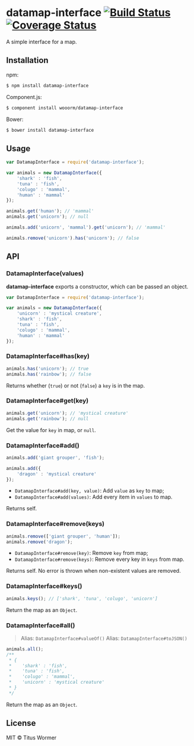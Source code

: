 # datamap-interface [![Build Status](https://img.shields.io/travis/wooorm/datamap-interface.svg?style=flat)](https://travis-ci.org/wooorm/datamap-interface) [![Coverage Status](https://img.shields.io/coveralls/wooorm/datamap-interface.svg?style=flat)](https://coveralls.io/r/wooorm/datamap-interface?branch=master)

A simple interface for a map.

## Installation

npm:
```sh
$ npm install datamap-interface
```

Component.js:
```sh
$ component install wooorm/datamap-interface
```

Bower:
```sh
$ bower install datamap-interface
```

## Usage

```js
var DatamapInterface = require('datamap-interface');

var animals = new DatamapInterface({
    'shark' : 'fish',
    'tuna' : 'fish',
    'colugo' : 'mammal',
    'human' : 'mammal'
});

animals.get('human'); // 'mammal'
animals.get('unicorn'); // null

animals.add('unicorn', 'mammal').get('unicorn'); // 'mammal'

animals.remove('unicorn').has('unicorn'); // false
```

## API

### DatamapInterface(values)

**datamap-interface** exports a constructor, which can be passed an object.

```js
var DatamapInterface = require('datamap-interface');

var animals = new DatamapInterface({
    'unicorn' : 'mystical creature',
    'shark' : 'fish',
    'tuna' : 'fish',
    'colugo' : 'mammal',
    'human' : 'mammal'
});
```

### DatamapInterface#has(key)

```js
animals.has('unicorn'); // true
animals.has('rainbow'); // false
```

Returns whether (`true`) or not (`false`) a `key` is in the map.

### DatamapInterface#get(key)

```js
animals.get('unicorn'); // 'mystical creature'
animals.get('rainbow'); // null
```

Get the value for `key` in map, or `null`.

### DatamapInterface#add()

```js
animals.add('giant grouper', 'fish');

animals.add({
    'dragon' : 'mystical creature'
});
```

- `DatamapInterface#add(key, value)`: Add `value` as `key` to map;
- `DatamapInterface#add(values)`: Add every item in `values` to map.

Returns self.

### DatamapInterface#remove(keys)

```js
animals.remove(['giant grouper', 'human']);
animals.remove('dragon');
```

- `DatamapInterface#remove(key)`: Remove `key` from map;
- `DatamapInterface#remove(keys)`: Remove every key in `keys` from map.

Returns self. No error is thrown when non-existent values are removed.

### DatamapInterface#keys()

```js
animals.keys(); // ['shark', 'tuna', 'colugo', 'unicorn']
```

Return the map as an `Object`.


### DatamapInterface#all()

> Alias: `DatamapInterface#valueOf()`
> Alias: `DatamapInterface#toJSON()`

```js
animals.all();
/**
 * {
 *    'shark' : 'fish',
 *    'tuna' : 'fish',
 *    'colugo' : 'mammal',
 *    'unicorn' : 'mystical creature'
 * }
 */
```

Return the map as an `Object`.

## License

MIT © Titus Wormer
